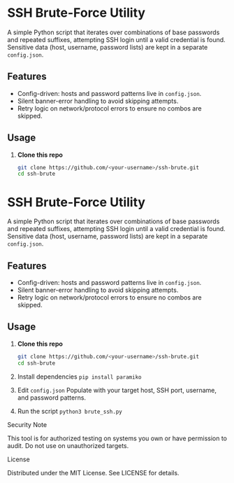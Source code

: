 # SSH Brute-Force Utility

A simple Python script that iterates over combinations of base passwords and repeated suffixes, attempting SSH login until a valid credential is found. Sensitive data (host, username, password lists) are kept in a separate `config.json`.

## Features

- Config-driven: hosts and password patterns live in `config.json`.
- Silent banner-error handling to avoid skipping attempts.
- Retry logic on network/protocol errors to ensure no combos are skipped.

## Usage

1. **Clone this repo**
   ```bash
   git clone https://github.com/<your-username>/ssh-brute.git
   cd ssh-brute
   ```

# SSH Brute-Force Utility

A simple Python script that iterates over combinations of base passwords and repeated suffixes, attempting SSH login until a valid credential is found. Sensitive data (host, username, password lists) are kept in a separate `config.json`.

## Features

- Config-driven: hosts and password patterns live in `config.json`.
- Silent banner-error handling to avoid skipping attempts.
- Retry logic on network/protocol errors to ensure no combos are skipped.

## Usage

1. **Clone this repo**

   ```bash
   git clone https://github.com/<your-username>/ssh-brute.git
   cd ssh-brute

   ```

2. Install dependencies
   `pip install paramiko`

3. Edit `config.json` Populate with your target host, SSH port, username, and password patterns.

4. Run the script
   `python3 brute_ssh.py`

Security Note

This tool is for authorized testing on systems you own or have permission to audit. Do not use on unauthorized targets.

License

Distributed under the MIT License. See LICENSE for details.
